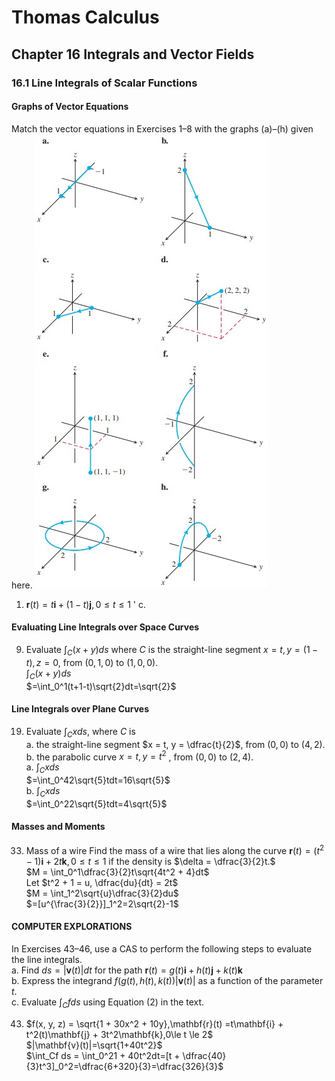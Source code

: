 # Thomas Calculus
## Chapter 16 Integrals and Vector Fields
### 16.1 Line Integrals of Scalar Functions
#### Graphs of Vector Equations
Match the vector equations in Exercises 1–8 with the graphs (a)–(h) given here.
![](../images/Thomas%20Calculus/16-1.jpg)  
1. $\mathbf{r}(t) =t\mathbf{i} + (1-t)\mathbf{j},0\le t \le 1$  '
   c. 
#### Evaluating Line Integrals over Space Curves
9. Evaluate $\int_C(x + y) ds$ where $C$ is the straight-line segment  $x = t, y = (1 - t), z = 0,$ from $(0, 1, 0)$ to $(1, 0, 0).$  
    $\int_C(x + y) ds$  
    $=\int_0^1(t+1-t)\sqrt{2}dt=\sqrt{2}$
#### Line Integrals over Plane Curves
19. Evaluate $\int_Cx ds$, where $C$ is  
a. the straight-line segment $x = t, y = \dfrac{t}{2}$, from $(0, 0)$ to $(4, 2)$.   
b. the parabolic curve $x = t, y = t^2$ , from $(0, 0)$ to $(2, 4).$   
a. $\int_Cx ds$  
$=\int_0^42\sqrt{5}tdt=16\sqrt{5}$  
b. $\int_Cx ds$  
$=\int_0^22\sqrt{5}tdt=4\sqrt{5}$  
#### Masses and Moments
33. Mass of a wire Find the mass of a wire that lies along the curve  $\mathbf{r}(t) =(t^2-1)\mathbf{i} + 2t\mathbf{k},0\le t \le 1$ if the density is $\delta = \dfrac{3}{2}t.$   
    $M = \int_0^1\dfrac{3}{2}t\sqrt{4t^2 + 4}dt$  
    Let $t^2 + 1 = u, \dfrac{du}{dt} = 2t$  
    $M = \int_1^2\sqrt{u}\dfrac{3}{2}du$  
    $=[u^{\frac{3}{2}}]_1^2=2\sqrt{2}-1$
#### COMPUTER EXPLORATIONS
In Exercises 43–46, use a CAS to perform the following steps to   evaluate the line integrals.   
a. Find $ds = |\mathbf{v}(t)| dt$ for the path $\mathbf{r}(t) =g(t)\mathbf{i} + h(t)\mathbf{j} + k(t)\mathbf{k}$  
b. Express the integrand $f(g(t), h(t), k(t))|\mathbf{v}(t)|$ as a function of the parameter $t$.  
c. Evaluate $\int_Cf ds$ using Equation (2) in the text.

43. $f(x, y, z) = \sqrt{1 + 30x^2 + 10y},\mathbf{r}(t) =t\mathbf{i} + t^2(t)\mathbf{j} + 3t^2\mathbf{k},0\le t \le 2$   
    $|\mathbf{v}(t)|=\sqrt{1+40t^2}$  
    $\int_Cf ds = \int_0^21 + 40t^2dt=[t + \dfrac{40}{3}t^3]_0^2=\dfrac{6+320}{3}=\dfrac{326}{3}$
